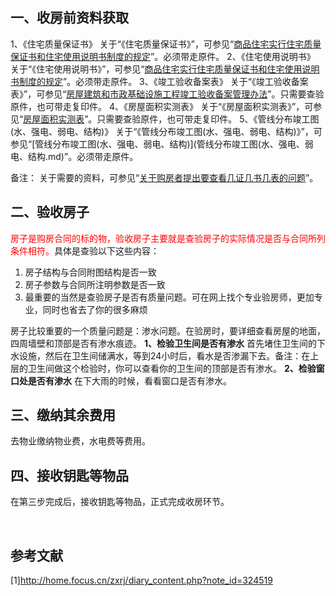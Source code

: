 ## **一、收房前资料获取**
1、《住宅质量保证书》
关于“《住宅质量保证书》”，可参见“[商品住宅实行住宅质量保证书和住宅使用说明书制度的规定](商品住宅实行住宅质量保证书和住宅使用说明书制度的规定.md)”。必须带走原件。
2、《住宅使用说明书》
关于“《住宅使用说明书》”，可参见“[商品住宅实行住宅质量保证书和住宅使用说明书制度的规定](商品住宅实行住宅质量保证书和住宅使用说明书制度的规定.md)”。必须带走原件。
3、《竣工验收备案表》
关于“《竣工验收备案表》”，可参见“[房屋建筑和市政基础设施工程竣工验收备案管理办法](房屋建筑和市政基础设施工程竣工验收备案管理办法.md)”。只需要查验原件，也可带走复印件。
4、《房屋面积实测表》
关于“《房屋面积实测表》”，可参见“[房屋面积实测表](房屋面积实测表.md)”。只需要查验原件，也可带走复印件。
5、《管线分布竣工图(水、强电、弱电、结构)》
关于“《管线分布竣工图(水、强电、弱电、结构)》”，可参见“[管线分布竣工图(水、强电、弱电、结构)](管线分布竣工图(水、强电、弱电、结构.md)”。必须带走原件。

备注：
关于需要的资料，可参见“[关于购房者提出要查看几证几书几表的问题](关于购房者提出要查看几证几书几表的问题.md)”。
## **二、验收房子**
<font color='red'>房子是购房合同的标的物，验收房子主要就是查验房子的实际情况是否与合同所列条件相符。</font>具体是查验以下这些内容：

1. 房子结构与合同附图结构是否一致
2. 房子参数与合同所注明参数是否一致
3. 最重要的当然是查验房子是否有质量问题。可在网上找个专业验房师，更加专业，同时也省去了你的很多麻烦

房子比较重要的一个质量问题是：渗水问题。在验房时，要详细查看房屋的地面，四周墙壁和顶部是否有渗水痕迹。
**1、检验卫生间是否有渗水**
首先堵住卫生间的下水设施，然后在卫生间储满水，等到24小时后，看水是否渗漏下去。备注：在上层的卫生间做这个检验时，你可以查看你的卫生间的顶部是否有渗水。
**2、检验窗口处是否有渗水**
在下大雨的时候，看看窗口是否有渗水。
## **三、缴纳其余费用**
去物业缴纳物业费，水电费等费用。
## **四、接收钥匙等物品**
在第三步完成后，接收钥匙等物品，正式完成收房环节。

<br/>

## **参考文献**
[1]http://home.focus.cn/zxrj/diary_content.php?note_id=324519
